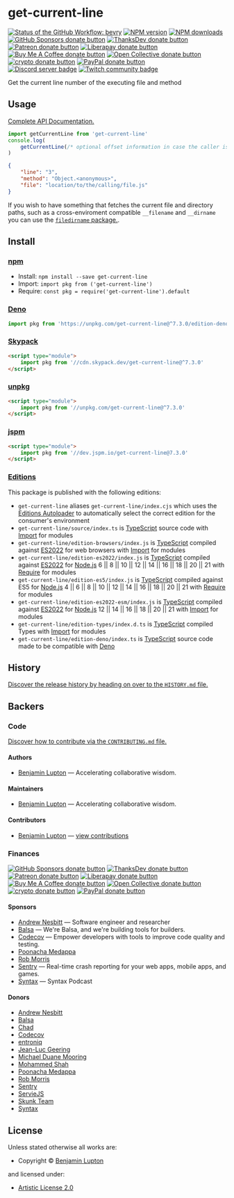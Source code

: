 <!-- TITLE/ -->

# get-current-line

<!-- /TITLE -->

<!-- BADGES/ -->

<span class="badge-githubworkflow"><a href="https://github.com/bevry/get-current-line/actions?query=workflow%3Abevry" title="View the status of this project's GitHub Workflow: bevry"><img src="https://github.com/bevry/get-current-line/workflows/bevry/badge.svg" alt="Status of the GitHub Workflow: bevry" /></a></span>
<span class="badge-npmversion"><a href="https://npmjs.org/package/get-current-line" title="View this project on NPM"><img src="https://img.shields.io/npm/v/get-current-line.svg" alt="NPM version" /></a></span>
<span class="badge-npmdownloads"><a href="https://npmjs.org/package/get-current-line" title="View this project on NPM"><img src="https://img.shields.io/npm/dm/get-current-line.svg" alt="NPM downloads" /></a></span>
<br class="badge-separator" />
<span class="badge-githubsponsors"><a href="https://github.com/sponsors/balupton" title="Donate to this project using GitHub Sponsors"><img src="https://img.shields.io/badge/github-donate-yellow.svg" alt="GitHub Sponsors donate button" /></a></span>
<span class="badge-thanksdev"><a href="https://thanks.dev/u/gh/bevry" title="Donate to this project using ThanksDev"><img src="https://img.shields.io/badge/thanksdev-donate-yellow.svg" alt="ThanksDev donate button" /></a></span>
<span class="badge-patreon"><a href="https://patreon.com/bevry" title="Donate to this project using Patreon"><img src="https://img.shields.io/badge/patreon-donate-yellow.svg" alt="Patreon donate button" /></a></span>
<span class="badge-liberapay"><a href="https://liberapay.com/bevry" title="Donate to this project using Liberapay"><img src="https://img.shields.io/badge/liberapay-donate-yellow.svg" alt="Liberapay donate button" /></a></span>
<span class="badge-buymeacoffee"><a href="https://buymeacoffee.com/balupton" title="Donate to this project using Buy Me A Coffee"><img src="https://img.shields.io/badge/buy%20me%20a%20coffee-donate-yellow.svg" alt="Buy Me A Coffee donate button" /></a></span>
<span class="badge-opencollective"><a href="https://opencollective.com/bevry" title="Donate to this project using Open Collective"><img src="https://img.shields.io/badge/open%20collective-donate-yellow.svg" alt="Open Collective donate button" /></a></span>
<span class="badge-crypto"><a href="https://bevry.me/crypto" title="Donate to this project using Cryptocurrency"><img src="https://img.shields.io/badge/crypto-donate-yellow.svg" alt="crypto donate button" /></a></span>
<span class="badge-paypal"><a href="https://bevry.me/paypal" title="Donate to this project using Paypal"><img src="https://img.shields.io/badge/paypal-donate-yellow.svg" alt="PayPal donate button" /></a></span>
<br class="badge-separator" />
<span class="badge-discord"><a href="https://discord.gg/nQuXddV7VP" title="Join this project's community on Discord"><img src="https://img.shields.io/discord/1147436445783560193?logo=discord&amp;label=discord" alt="Discord server badge" /></a></span>
<span class="badge-twitch"><a href="https://www.twitch.tv/balupton" title="Join this project's community on Twitch"><img src="https://img.shields.io/twitch/status/balupton?logo=twitch" alt="Twitch community badge" /></a></span>

<!-- /BADGES -->

<!-- DESCRIPTION/ -->

Get the current line number of the executing file and method

<!-- /DESCRIPTION -->


## Usage

[Complete API Documentation.](http://master.get-current-line.bevry.surge.sh/docs/)

```javascript
import getCurrentLine from 'get-current-line'
console.log(
    getCurrentLine(/* optional offset information in case the caller is wrapped */)
)
```

```json
{
    "line": "3",
    "method": "Object.<anonymous>",
    "file": "location/to/the/calling/file.js"
}
```

If you wish to have something that fetches the current file and directory paths, such as a cross-enviroment compatible `__filename` and `__dirname` you can use the [`filedirname` package.](https://github.com/bevry/filedirname).

<!-- INSTALL/ -->

## Install

### [npm](https://npmjs.com "npm is a package manager for javascript")

-   Install: `npm install --save get-current-line`
-   Import: `import pkg from ('get-current-line')`
-   Require: `const pkg = require('get-current-line').default`

### [Deno](https://deno.land "Deno is a secure runtime for JavaScript and TypeScript, it is an alternative for Node.js")

``` typescript
import pkg from 'https://unpkg.com/get-current-line@^7.3.0/edition-deno/index.ts'
```
### [Skypack](https://www.skypack.dev "Skypack is a JavaScript Delivery Network for modern web apps")

``` html
<script type="module">
    import pkg from '//cdn.skypack.dev/get-current-line@^7.3.0'
</script>
```
### [unpkg](https://unpkg.com "unpkg is a fast, global content delivery network for everything on npm")

``` html
<script type="module">
    import pkg from '//unpkg.com/get-current-line@^7.3.0'
</script>
```
### [jspm](https://jspm.io "Native ES Modules CDN")

``` html
<script type="module">
    import pkg from '//dev.jspm.io/get-current-line@7.3.0'
</script>
```
### [Editions](https://editions.bevry.me "Editions are the best way to produce and consume packages you care about.")

This package is published with the following editions:
-   `get-current-line` aliases `get-current-line/index.cjs` which uses the [Editions Autoloader](https://github.com/bevry/editions "You can use the Editions Autoloader to autoload the appropriate edition for your consumers environment") to automatically select the correct edition for the consumer's environment
-   `get-current-line/source/index.ts` is [TypeScript](https://www.typescriptlang.org/ "TypeScript is a typed superset of JavaScript that compiles to plain JavaScript.") source code with [Import](https://babeljs.io/docs/learn-es2015/#modules "ECMAScript Modules") for modules
-   `get-current-line/edition-browsers/index.js` is [TypeScript](https://www.typescriptlang.org/ "TypeScript is a typed superset of JavaScript that compiles to plain JavaScript.") compiled against [ES2022](https://en.wikipedia.org/wiki/ES2022 "ECMAScript 2022") for web browsers with [Import](https://babeljs.io/docs/learn-es2015/#modules "ECMAScript Modules") for modules
-   `get-current-line/edition-es2022/index.js` is [TypeScript](https://www.typescriptlang.org/ "TypeScript is a typed superset of JavaScript that compiles to plain JavaScript.") compiled against [ES2022](https://en.wikipedia.org/wiki/ES2022 "ECMAScript 2022") for [Node.js](https://nodejs.org "Node.js is a JavaScript runtime built on Chrome's V8 JavaScript engine") 6 || 8 || 10 || 12 || 14 || 16 || 18 || 20 || 21 with [Require](https://nodejs.org/dist/latest-v5.x/docs/api/modules.html "Node/CJS Modules") for modules
-   `get-current-line/edition-es5/index.js` is [TypeScript](https://www.typescriptlang.org/ "TypeScript is a typed superset of JavaScript that compiles to plain JavaScript.") compiled against ES5 for [Node.js](https://nodejs.org "Node.js is a JavaScript runtime built on Chrome's V8 JavaScript engine") 4 || 6 || 8 || 10 || 12 || 14 || 16 || 18 || 20 || 21 with [Require](https://nodejs.org/dist/latest-v5.x/docs/api/modules.html "Node/CJS Modules") for modules
-   `get-current-line/edition-es2022-esm/index.js` is [TypeScript](https://www.typescriptlang.org/ "TypeScript is a typed superset of JavaScript that compiles to plain JavaScript.") compiled against [ES2022](https://en.wikipedia.org/wiki/ES2022 "ECMAScript 2022") for [Node.js](https://nodejs.org "Node.js is a JavaScript runtime built on Chrome's V8 JavaScript engine") 12 || 14 || 16 || 18 || 20 || 21 with [Import](https://babeljs.io/docs/learn-es2015/#modules "ECMAScript Modules") for modules
-   `get-current-line/edition-types/index.d.ts` is [TypeScript](https://www.typescriptlang.org/ "TypeScript is a typed superset of JavaScript that compiles to plain JavaScript.") compiled Types with [Import](https://babeljs.io/docs/learn-es2015/#modules "ECMAScript Modules") for modules
-   `get-current-line/edition-deno/index.ts` is [TypeScript](https://www.typescriptlang.org/ "TypeScript is a typed superset of JavaScript that compiles to plain JavaScript.") source code made to be compatible with [Deno](https://deno.land "Deno is a secure runtime for JavaScript and TypeScript, it is an alternative to Node.js")

<!-- /INSTALL -->

<!-- HISTORY/ -->

## History

[Discover the release history by heading on over to the `HISTORY.md` file.](https://github.com/bevry/get-current-line/blob/HEAD/HISTORY.md#files)

<!-- /HISTORY -->

<!-- BACKERS/ -->

## Backers

### Code

[Discover how to contribute via the `CONTRIBUTING.md` file.](https://github.com/bevry/get-current-line/blob/HEAD/CONTRIBUTING.md#files)

#### Authors

-   [Benjamin Lupton](https://balupton.com) — Accelerating collaborative wisdom.

#### Maintainers

-   [Benjamin Lupton](https://github.com/balupton) — Accelerating collaborative wisdom.

#### Contributors

-   [Benjamin Lupton](https://github.com/balupton) — [view contributions](https://github.com/bevry/get-current-line/commits?author=balupton "View the GitHub contributions of Benjamin Lupton on repository bevry/get-current-line")

### Finances

<span class="badge-githubsponsors"><a href="https://github.com/sponsors/balupton" title="Donate to this project using GitHub Sponsors"><img src="https://img.shields.io/badge/github-donate-yellow.svg" alt="GitHub Sponsors donate button" /></a></span>
<span class="badge-thanksdev"><a href="https://thanks.dev/u/gh/bevry" title="Donate to this project using ThanksDev"><img src="https://img.shields.io/badge/thanksdev-donate-yellow.svg" alt="ThanksDev donate button" /></a></span>
<span class="badge-patreon"><a href="https://patreon.com/bevry" title="Donate to this project using Patreon"><img src="https://img.shields.io/badge/patreon-donate-yellow.svg" alt="Patreon donate button" /></a></span>
<span class="badge-liberapay"><a href="https://liberapay.com/bevry" title="Donate to this project using Liberapay"><img src="https://img.shields.io/badge/liberapay-donate-yellow.svg" alt="Liberapay donate button" /></a></span>
<span class="badge-buymeacoffee"><a href="https://buymeacoffee.com/balupton" title="Donate to this project using Buy Me A Coffee"><img src="https://img.shields.io/badge/buy%20me%20a%20coffee-donate-yellow.svg" alt="Buy Me A Coffee donate button" /></a></span>
<span class="badge-opencollective"><a href="https://opencollective.com/bevry" title="Donate to this project using Open Collective"><img src="https://img.shields.io/badge/open%20collective-donate-yellow.svg" alt="Open Collective donate button" /></a></span>
<span class="badge-crypto"><a href="https://bevry.me/crypto" title="Donate to this project using Cryptocurrency"><img src="https://img.shields.io/badge/crypto-donate-yellow.svg" alt="crypto donate button" /></a></span>
<span class="badge-paypal"><a href="https://bevry.me/paypal" title="Donate to this project using Paypal"><img src="https://img.shields.io/badge/paypal-donate-yellow.svg" alt="PayPal donate button" /></a></span>

#### Sponsors

-   [Andrew Nesbitt](https://nesbitt.io) — Software engineer and researcher
-   [Balsa](https://balsa.com) — We're Balsa, and we're building tools for builders.
-   [Codecov](https://codecov.io/) — Empower developers with tools to improve code quality and testing.
-   [Poonacha Medappa](https://poonachamedappa.com)
-   [Rob Morris](https://github.com/Rob-Morris)
-   [Sentry](https://sentry.io) — Real-time crash reporting for your web apps, mobile apps, and games.
-   [Syntax](https://syntax.fm) — Syntax Podcast

#### Donors

-   [Andrew Nesbitt](https://nesbitt.io)
-   [Balsa](https://balsa.com)
-   [Chad](https://opencollective.com/chad8)
-   [Codecov](https://codecov.io/)
-   [entroniq](https://gitlab.com/entroniq)
-   [Jean-Luc Geering](https://github.com/jlgeering)
-   [Michael Duane Mooring](https://mdm.cc)
-   [Mohammed Shah](https://github.com/smashah)
-   [Poonacha Medappa](https://poonachamedappa.com)
-   [Rob Morris](https://github.com/Rob-Morris)
-   [Sentry](https://sentry.io)
-   [ServieJS](https://github.com/serviejs)
-   [Skunk Team](https://skunk.team)
-   [Syntax](https://syntax.fm)

<!-- /BACKERS -->

<!-- LICENSE/ -->

## License

Unless stated otherwise all works are:

-   Copyright &copy; [Benjamin Lupton](https://balupton.com)

and licensed under:

-   [Artistic License 2.0](http://spdx.org/licenses/Artistic-2.0.html)

<!-- /LICENSE -->
